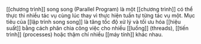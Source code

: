 [[chương trình]] song song (Parallel Program) là một [[chương trình]] có thể thực thi nhiều tác vụ cùng lúc thay vì thực hiện tuần tự từng tác vụ một. Mục tiêu của [[lập trình song song]] là tăng tốc độ xử lý và tối ưu hóa [[hiệu suất]] bằng cách phân chia công việc cho nhiều [[luồng]] (threads), [[tiến trình]] (processes) hoặc thậm chí nhiều [[máy tính]] khác nhau.